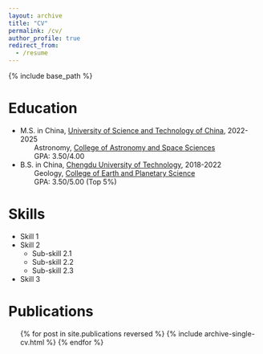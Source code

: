 ```yaml
---
layout: archive
title: "CV"
permalink: /cv/
author_profile: true
redirect_from:
  - /resume
---
```


{% include base_path %}

Education
======
* M.S. in China, [University of Science and Technology of China](https://www.ustc.edu.cn/), 2022-2025  
&nbsp;&nbsp;&nbsp;&nbsp;&nbsp;&nbsp;&nbsp;Astronomy, [College of Astronomy and Space Sciences](https://www.pmo.cas.cn/gs/)   
&nbsp;&nbsp;&nbsp;&nbsp;&nbsp;&nbsp;&nbsp;GPA: 3.50/4.00  
* B.S. in China, [Chengdu University of Technology](https://www.cdut.edu.cn/en/), 2018-2022  
&nbsp;&nbsp;&nbsp;&nbsp;&nbsp;&nbsp;&nbsp;Geology, [College of Earth and Planetary Science](https://ces.cdut.edu.cn/index.htm)  
&nbsp;&nbsp;&nbsp;&nbsp;&nbsp;&nbsp;&nbsp;GPA: 3.50/5.00 (Top 5%) 
  
Skills
======
* Skill 1
* Skill 2
  * Sub-skill 2.1
  * Sub-skill 2.2
  * Sub-skill 2.3
* Skill 3

Publications
======
  <ul>{% for post in site.publications reversed %}
    {% include archive-single-cv.html %}
  {% endfor %}</ul>

<!--  
Teaching
======
  <ul>{% for post in site.teaching reversed %}
    {% include archive-single-cv.html %}
  {% endfor %}</ul>
  
Service and leadership
======
* Currently signed in to 43 different slack teams
-->

